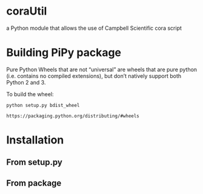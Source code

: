 # coraUtil
a Python module that allows the use of Campbell Scientific cora script

# Building PiPy package
Pure Python Wheels that are not “universal” are wheels that are pure python (i.e. contains no compiled extensions), but don’t natively support both Python 2 and 3.

To build the wheel:

`python setup.py bdist_wheel`


`https://packaging.python.org/distributing/#wheels`



# Installation
## From setup.py
## From package
